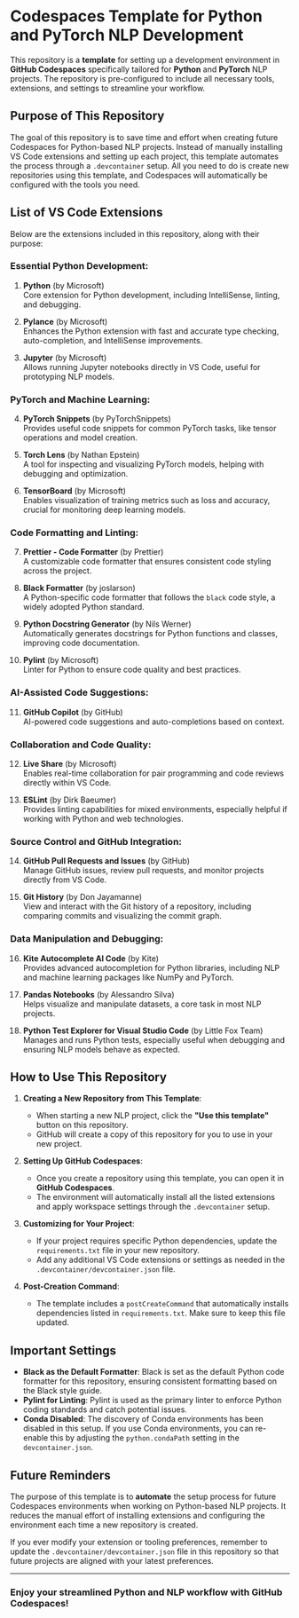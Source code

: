 # Codespaces Template for Python and PyTorch NLP Development

This repository is a **template** for setting up a development environment in **GitHub Codespaces** specifically tailored for **Python** and **PyTorch** NLP projects. The repository is pre-configured to include all necessary tools, extensions, and settings to streamline your workflow.

## Purpose of This Repository

The goal of this repository is to save time and effort when creating future Codespaces for Python-based NLP projects. Instead of manually installing VS Code extensions and setting up each project, this template automates the process through a `.devcontainer` setup. All you need to do is create new repositories using this template, and Codespaces will automatically be configured with the tools you need.

## List of VS Code Extensions

Below are the extensions included in this repository, along with their purpose:

### Essential Python Development:

1. **Python** (by Microsoft)  
   Core extension for Python development, including IntelliSense, linting, and debugging.

2. **Pylance** (by Microsoft)  
   Enhances the Python extension with fast and accurate type checking, auto-completion, and IntelliSense improvements.

3. **Jupyter** (by Microsoft)  
   Allows running Jupyter notebooks directly in VS Code, useful for prototyping NLP models.

### PyTorch and Machine Learning:

4. **PyTorch Snippets** (by PyTorchSnippets)  
   Provides useful code snippets for common PyTorch tasks, like tensor operations and model creation.

5. **Torch Lens** (by Nathan Epstein)  
   A tool for inspecting and visualizing PyTorch models, helping with debugging and optimization.

6. **TensorBoard** (by Microsoft)  
   Enables visualization of training metrics such as loss and accuracy, crucial for monitoring deep learning models.

### Code Formatting and Linting:

7. **Prettier - Code Formatter** (by Prettier)  
   A customizable code formatter that ensures consistent code styling across the project.

8. **Black Formatter** (by joslarson)  
   A Python-specific code formatter that follows the `black` code style, a widely adopted Python standard.

9. **Python Docstring Generator** (by Nils Werner)  
   Automatically generates docstrings for Python functions and classes, improving code documentation.

10. **Pylint** (by Microsoft)  
    Linter for Python to ensure code quality and best practices.

### AI-Assisted Code Suggestions:

11. **GitHub Copilot** (by GitHub)  
    AI-powered code suggestions and auto-completions based on context.

### Collaboration and Code Quality:

12. **Live Share** (by Microsoft)  
    Enables real-time collaboration for pair programming and code reviews directly within VS Code.

13. **ESLint** (by Dirk Baeumer)  
    Provides linting capabilities for mixed environments, especially helpful if working with Python and web technologies.

### Source Control and GitHub Integration:

14. **GitHub Pull Requests and Issues** (by GitHub)  
    Manage GitHub issues, review pull requests, and monitor projects directly from VS Code.

15. **Git History** (by Don Jayamanne)  
    View and interact with the Git history of a repository, including comparing commits and visualizing the commit graph.

### Data Manipulation and Debugging:

16. **Kite Autocomplete AI Code** (by Kite)  
    Provides advanced autocompletion for Python libraries, including NLP and machine learning packages like NumPy and PyTorch.

17. **Pandas Notebooks** (by Alessandro Silva)  
    Helps visualize and manipulate datasets, a core task in most NLP projects.

18. **Python Test Explorer for Visual Studio Code** (by Little Fox Team)  
    Manages and runs Python tests, especially useful when debugging and ensuring NLP models behave as expected.

## How to Use This Repository

1. **Creating a New Repository from This Template**:

   - When starting a new NLP project, click the **"Use this template"** button on this repository.
   - GitHub will create a copy of this repository for you to use in your new project.

2. **Setting Up GitHub Codespaces**:

   - Once you create a repository using this template, you can open it in **GitHub Codespaces**.
   - The environment will automatically install all the listed extensions and apply workspace settings through the `.devcontainer` setup.

3. **Customizing for Your Project**:

   - If your project requires specific Python dependencies, update the `requirements.txt` file in your new repository.
   - Add any additional VS Code extensions or settings as needed in the `.devcontainer/devcontainer.json` file.

4. **Post-Creation Command**:
   - The template includes a `postCreateCommand` that automatically installs dependencies listed in `requirements.txt`. Make sure to keep this file updated.

## Important Settings

- **Black as the Default Formatter**: Black is set as the default Python code formatter for this repository, ensuring consistent formatting based on the Black style guide.
- **Pylint for Linting**: Pylint is used as the primary linter to enforce Python coding standards and catch potential issues.
- **Conda Disabled**: The discovery of Conda environments has been disabled in this setup. If you use Conda environments, you can re-enable this by adjusting the `python.condaPath` setting in the `devcontainer.json`.

## Future Reminders

The purpose of this template is to **automate** the setup process for future Codespaces environments when working on Python-based NLP projects. It reduces the manual effort of installing extensions and configuring the environment each time a new repository is created.

If you ever modify your extension or tooling preferences, remember to update the `.devcontainer/devcontainer.json` file in this repository so that future projects are aligned with your latest preferences.

---

### Enjoy your streamlined Python and NLP workflow with GitHub Codespaces!
